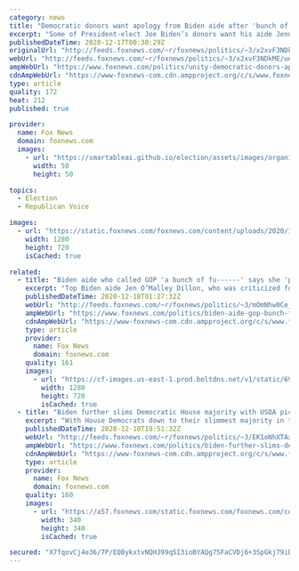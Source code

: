 ```yaml
---
category: news
title: "Democratic donors want apology from Biden aide after 'bunch of f--ers' remark"
excerpt: "Some of President-elect Joe Biden’s donors want his aide Jennifer O’Malley Dillon to apologize after she called Republicans on Capitol Hill \"a bunch of f---ers,\" and at the same time praised Biden’s call for unity."
publishedDateTime: 2020-12-17T00:30:29Z
originalUrl: "http://feeds.foxnews.com/~r/foxnews/politics/~3/x2xvF3NDkME/unity-democratic-donors-apology-biden-aide"
webUrl: "http://feeds.foxnews.com/~r/foxnews/politics/~3/x2xvF3NDkME/unity-democratic-donors-apology-biden-aide"
ampWebUrl: "https://www.foxnews.com/politics/unity-democratic-donors-apology-biden-aide.amp"
cdnAmpWebUrl: "https://www-foxnews-com.cdn.ampproject.org/c/s/www.foxnews.com/politics/unity-democratic-donors-apology-biden-aide.amp"
type: article
quality: 172
heat: 212
published: true

provider:
  name: Fox News
  domain: foxnews.com
  images:
    - url: "https://smartableai.github.io/election/assets/images/organizations/foxnews.com-50x50.jpg"
      width: 50
      height: 50

topics:
  - Election
  - Republican Voice

images:
  - url: "https://static.foxnews.com/foxnews.com/content/uploads/2020/12/biden-apJen-O-Malley-Dillon-getty.jpg"
    width: 1280
    height: 720
    isCached: true

related:
  - title: "Biden aide who called GOP 'a bunch of fu------' says she 'probably could have chosen better' words"
    excerpt: "Top Biden aide Jen O’Malley Dillon, who was criticized for calling Republicans \"a bunch of f------\" in an interview with Glamour magazine this week, said Thursday that she “used some words that I probably could have chosen better,\" according to Politico. "
    publishedDateTime: 2020-12-18T01:27:32Z
    webUrl: "http://feeds.foxnews.com/~r/foxnews/politics/~3/mOmNhw0Ce_0/biden-aide-gop-bunch-fu-chosen-better-words"
    ampWebUrl: "https://www.foxnews.com/politics/biden-aide-gop-bunch-fu-chosen-better-words.amp"
    cdnAmpWebUrl: "https://www-foxnews-com.cdn.ampproject.org/c/s/www.foxnews.com/politics/biden-aide-gop-bunch-fu-chosen-better-words.amp"
    type: article
    provider:
      name: Fox News
      domain: foxnews.com
    quality: 161
    images:
      - url: "https://cf-images.us-east-1.prod.boltdns.net/v1/static/694940094001/bd7fa6bd-da8a-4da5-9c84-14fdaa91c6b5/066eec86-f509-42da-b359-a02d2f00a7e6/1280x720/match/image.jpg"
        width: 1280
        height: 720
        isCached: true
  - title: "Biden further slims Democratic House majority with USDA pick, despite worries from some top Democrats"
    excerpt: "With House Democrats down to their slimmest majority in the chamber since World War II, a former chief of staff to House Speaker Nancy Pelosi is warning President-elect Joe Biden and his team to stop grabbing congressional Democrats for his incoming administration."
    publishedDateTime: 2020-12-10T19:51:32Z
    webUrl: "http://feeds.foxnews.com/~r/foxnews/politics/~3/EK1oNhXTAxs/biden-further-slims-dem-house-majority-with-cabinet-nomination-worrying-some-top-democrats"
    ampWebUrl: "https://www.foxnews.com/politics/biden-further-slims-dem-house-majority-with-cabinet-nomination-worrying-some-top-democrats.amp"
    cdnAmpWebUrl: "https://www-foxnews-com.cdn.ampproject.org/c/s/www.foxnews.com/politics/biden-further-slims-dem-house-majority-with-cabinet-nomination-worrying-some-top-democrats.amp"
    type: article
    provider:
      name: Fox News
      domain: foxnews.com
    quality: 160
    images:
      - url: "https://a57.foxnews.com/static.foxnews.com/foxnews.com/content/uploads/2018/09/340/340/PergramNewPic-e1538074445253.jpg?ve=1&tl=1"
        width: 340
        height: 340
        isCached: true

secured: "X7fqovCj4e36/7P/EQBykxtvNQHJ99q5I3ioBYAQg75FaCVDj6+3SpGkj79iDIND8sba06ZuBgLMI4umtl1ipD9ZSVH7dGtaD2IHiJ1TXB5FTCMUhIYsX9mNpdXo0g+uy/cDYaq9MiYxQ/LT3uadSvj6mQfRUP1ozTOeswTKCweAwnBtGzd+xyW59pARGQb/hIjF7cVHDwFkeQlnUCW8ccGrp656aGYF4WEkF5r+dkM08hW5ukk/91T9dmW24e2hU3qqEHQpwpuH0DsvmnX2TD/Gk4dGOAp99d+h2VsQ7DKgq0lihcQHeSAeaAOAOYyxexkJvwfnAiyOjycF2jk36zGjhwNiZf1GkN8xIV+dCTI=;1WPLz/xm/djzcHXm+WBs9Q=="
---
```


